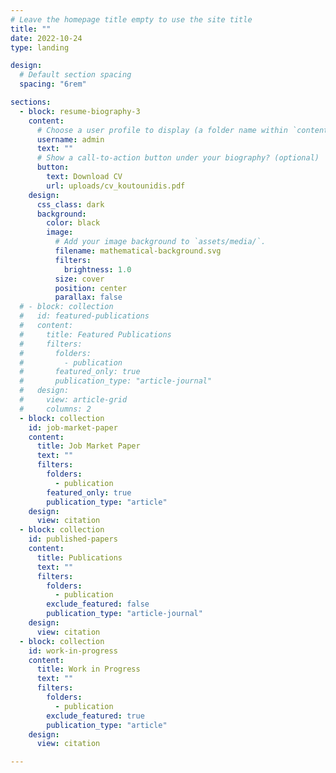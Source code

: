 ```yaml
---
# Leave the homepage title empty to use the site title
title: ""
date: 2022-10-24
type: landing

design:
  # Default section spacing
  spacing: "6rem"

sections:
  - block: resume-biography-3
    content:
      # Choose a user profile to display (a folder name within `content/authors/`)
      username: admin
      text: ""
      # Show a call-to-action button under your biography? (optional)
      button:
        text: Download CV
        url: uploads/cv_koutounidis.pdf
    design:
      css_class: dark
      background:
        color: black
        image:
          # Add your image background to `assets/media/`.
          filename: mathematical-background.svg
          filters:
            brightness: 1.0
          size: cover
          position: center
          parallax: false
  # - block: collection
  #   id: featured-publications
  #   content:
  #     title: Featured Publications
  #     filters:
  #       folders:
  #         - publication
  #       featured_only: true
  #       publication_type: "article-journal"
  #   design:
  #     view: article-grid
  #     columns: 2
  - block: collection
    id: job-market-paper
    content:
      title: Job Market Paper
      text: ""
      filters:
        folders:
          - publication
        featured_only: true
        publication_type: "article"
    design:
      view: citation
  - block: collection
    id: published-papers
    content:
      title: Publications
      text: ""
      filters:
        folders:
          - publication
        exclude_featured: false
        publication_type: "article-journal"
    design:
      view: citation
  - block: collection
    id: work-in-progress
    content:
      title: Work in Progress
      text: ""
      filters:
        folders:
          - publication
        exclude_featured: true
        publication_type: "article"
    design:
      view: citation

---
```


